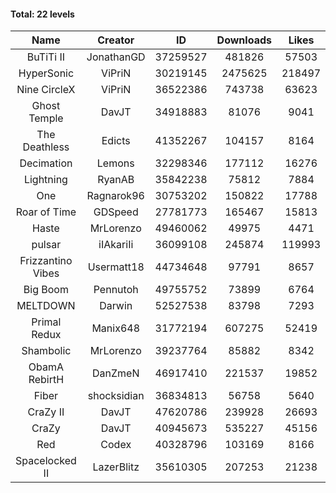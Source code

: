 #### Total: 22 levels

| Name | Creator | ID | Downloads | Likes |
|:---:|:---:|:---:|:---:|:---:|
| BuTiTi II | JonathanGD | 37259527 | 481826 | 57503
| HyperSonic | ViPriN | 30219145 | 2475625 | 218497
| Nine CircleX | ViPriN | 36522386 | 743738 | 63623
| Ghost Temple | DavJT | 34918883 | 81076 | 9041
| The Deathless | Edicts | 41352267 | 104157 | 8164
| Decimation | Lemons | 32298346 | 177112 | 16276
| Lightning | RyanAB | 35842238 | 75812 | 7884
| One | Ragnarok96 | 30753202 | 150822 | 17788
| Roar of Time | GDSpeed | 27781773 | 165467 | 15813
| Haste | MrLorenzo | 49460062 | 49975 | 4471
| pulsar | iIAkariIi | 36099108 | 245874 | 119993
| Frizzantino Vibes | Usermatt18 | 44734648 | 97791 | 8657
| Big Boom | Pennutoh | 49755752 | 73899 | 6764
| MELTDOWN | Darwin | 52527538 | 83798 | 7293
| Primal Redux | Manix648 | 31772194 | 607275 | 52419
| Shambolic | MrLorenzo | 39237764 | 85882 | 8342
| ObamA RebirtH | DanZmeN | 46917410 | 221537 | 19852
| Fiber | shocksidian | 36834813 | 56758 | 5640
| CraZy II | DavJT | 47620786 | 239928 | 26693
| CraZy | DavJT | 40945673 | 535227 | 45156
| Red | Codex | 40328796 | 103169 | 8166
| Spacelocked II | LazerBlitz | 35610305 | 207253 | 21238
